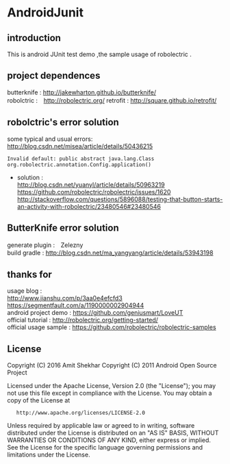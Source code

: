# AndroidJunit
## introduction
This is android JUnit test demo ,the sample usage of robolectric .

## project dependences
butterknife : http://jakewharton.github.io/butterknife/  
robolctric :　http://robolectric.org/
retrofit : http://square.github.io/retrofit/  

## robolctric's error solution
some typical and usual errors: http://blog.csdn.net/misea/article/details/50436215  
````
Invalid default: public abstract java.lang.Class org.robolectric.annotation.Config.application()
````
+ solution :  
 http://blog.csdn.net/yuanyl/article/details/50963219  
 https://github.com/robolectric/robolectric/issues/1620    
  http://stackoverflow.com/questions/5896088/testing-that-button-starts-an-activity-with-robolectric/23480546#23480546  

## ButterKnife error solution
generate plugin :　Zelezny  
build gradle : http://blog.csdn.net/ma_yangyang/article/details/53943198  
## thanks for
usage blog :   
http://www.jianshu.com/p/3aa0e4efcfd3  
https://segmentfault.com/a/1190000002904944  
android project demo : https://github.com/geniusmart/LoveUT  
official tutorial : http://robolectric.org/getting-started/  
official usage sample : https://github.com/robolectric/robolectric-samples  

## License
 Copyright (C) 2016 Amit Shekhar
   Copyright (C) 2011 Android Open Source Project

   Licensed under the Apache License, Version 2.0 (the "License");
   you may not use this file except in compliance with the License.
   You may obtain a copy of the License at

       http://www.apache.org/licenses/LICENSE-2.0

   Unless required by applicable law or agreed to in writing, software
   distributed under the License is distributed on an "AS IS" BASIS,
   WITHOUT WARRANTIES OR CONDITIONS OF ANY KIND, either express or implied.
   See the License for the specific language governing permissions and
   limitations under the License.





